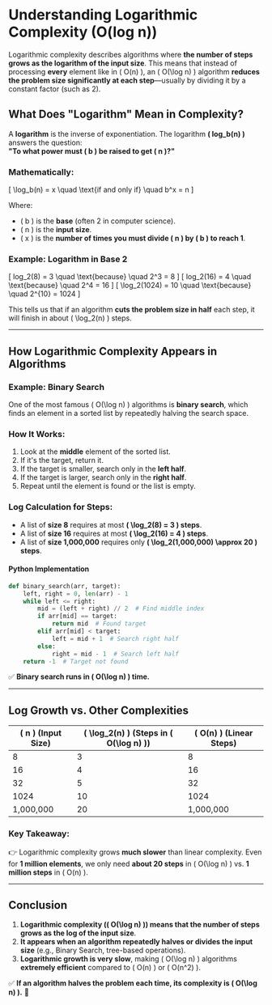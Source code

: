 # **Understanding Logarithmic Complexity (O(log n))**

Logarithmic complexity describes algorithms where **the number of steps grows as the logarithm of the input size**. This means that instead of processing **every** element like in \( O(n) \), an \( O(\log n) \) algorithm **reduces the problem size significantly at each step**—usually by dividing it by a constant factor (such as 2).  

## **What Does "Logarithm" Mean in Complexity?**
A **logarithm** is the inverse of exponentiation. The logarithm **\( log_b(n) \)** answers the question:  
**"To what power must \( b \) be raised to get \( n \)?"**  

### **Mathematically:**
\[
\log_b(n) = x \quad \text{if and only if} \quad b^x = n
\]

Where:
- \( b \) is the **base** (often 2 in computer science).
- \( n \) is the **input size**.
- \( x \) is the **number of times you must divide \( n \) by \( b \) to reach 1**.

### **Example: Logarithm in Base 2**
\[
log_2(8) = 3 \quad \text{because} \quad 2^3 = 8
\]
\[
log_2(16) = 4 \quad \text{because} \quad 2^4 = 16
\]
\[
\log_2(1024) = 10 \quad \text{because} \quad 2^{10} = 1024
\]

This tells us that if an algorithm **cuts the problem size in half** each step, it will finish in about \( \log_2(n) \) steps.

---

## **How Logarithmic Complexity Appears in Algorithms**
### **Example: Binary Search**
One of the most famous \( O(\log n) \) algorithms is **binary search**, which finds an element in a sorted list by repeatedly halving the search space.

### **How It Works**:
1. Look at the **middle** element of the sorted list.
2. If it's the target, return it.
3. If the target is smaller, search only in the **left half**.
4. If the target is larger, search only in the **right half**.
5. Repeat until the element is found or the list is empty.

### **Log Calculation for Steps**:
- A list of **size 8** requires at most **\( \log_2(8) = 3 \) steps**.
- A list of **size 16** requires at most **\( \log_2(16) = 4 \) steps**.
- A list of **size 1,000,000** requires only **\( \log_2(1,000,000) \approx 20 \) steps**.

#### **Python Implementation**
```python
def binary_search(arr, target):
    left, right = 0, len(arr) - 1
    while left <= right:
        mid = (left + right) // 2  # Find middle index
        if arr[mid] == target:
            return mid  # Found target
        elif arr[mid] < target:
            left = mid + 1  # Search right half
        else:
            right = mid - 1  # Search left half
    return -1  # Target not found
```
✅ **Binary search runs in \( O(\log n) \) time.**

---

## **Log Growth vs. Other Complexities**
| \( n \) (Input Size) | \( \log_2(n) \) (Steps in \( O(\log n) \)) | \( O(n) \) (Linear Steps) |
|----------------|----------------------|-------------------|
| 8  | 3  | 8  |
| 16 | 4  | 16 |
| 32 | 5  | 32 |
| 1024 | 10 | 1024 |
| 1,000,000 | 20 | 1,000,000 |

### **Key Takeaway**:  
👉 Logarithmic complexity grows **much slower** than linear complexity. Even for **1 million elements**, we only need **about 20 steps** in \( O(\log n) \) vs. **1 million steps** in \( O(n) \).

---

## **Conclusion**
1. **Logarithmic complexity (\( O(\log n) \)) means that the number of steps grows as the log of the input size**.
2. **It appears when an algorithm repeatedly halves or divides the input size** (e.g., Binary Search, tree-based operations).
3. **Logarithmic growth is very slow**, making \( O(\log n) \) algorithms **extremely efficient** compared to \( O(n) \) or \( O(n^2) \).

✅ **If an algorithm halves the problem each time, its complexity is \( O(\log n) \).** 🚀
